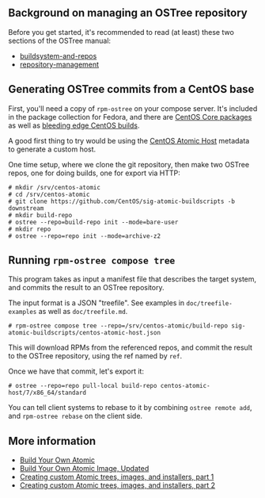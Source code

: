 ## Background on managing an OSTree repository

Before you get started, it's recommended to read (at least) these two sections
of the OSTree manual:

 - [buildsystem-and-repos](https://ostree.readthedocs.io/en/latest/manual/buildsystem-and-repos/)
 - [repository-management](https://ostree.readthedocs.io/en/latest/manual/repository-management/)

## Generating OSTree commits from a CentOS base

First, you'll need a copy of `rpm-ostree` on your compose server.
It's included in the package collection for Fedora, and there are
[CentOS Core packages](http://buildlogs.centos.org/centos/7/atomic/x86_64/Packages/)
as well as [bleeding edge CentOS builds](https://ci.centos.org/job/atomic-rdgo-centos7/).

A good first thing to try would be using the
[CentOS Atomic Host](https://github.com/CentOS/sig-atomic-buildscripts/tree/downstream)
metadata to generate a custom host.

One time setup, where we clone the git repository, then make two
OSTree repos, one for doing builds, one for export via HTTP:

```
# mkdir /srv/centos-atomic
# cd /srv/centos-atomic
# git clone https://github.com/CentOS/sig-atomic-buildscripts -b downstream
# mkdir build-repo
# ostree --repo=build-repo init --mode=bare-user
# mkdir repo
# ostree --repo=repo init --mode=archive-z2
```

## Running `rpm-ostree compose tree`

This program takes as input a manifest file that describes the target
system, and commits the result to an OSTree repository.

The input format is a JSON "treefile".  See examples in
`doc/treefile-examples` as well as `doc/treefile.md`.

```
# rpm-ostree compose tree --repo=/srv/centos-atomic/build-repo sig-atomic-buildscripts/centos-atomic-host.json
```

This will download RPMs from the referenced repos, and commit the
result to the OSTree repository, using the ref named by `ref`.

Once we have that commit, let's export it:

```
# ostree --repo=repo pull-local build-repo centos-atomic-host/7/x86_64/standard
```

You can tell client systems to rebase to it by combining `ostree
remote add`, and `rpm-ostree rebase` on the client side.

## More information

  * [Build Your Own Atomic](https://github.com/jasonbrooks/byo-atomic)
  * [Build Your Own Atomic Image, Updated](http://www.projectatomic.io/blog/2014/08/build-your-own-atomic-centos-or-fedora/)
  * [Creating custom Atomic trees, images, and installers, part 1](http://developerblog.redhat.com/2015/01/08/creating-custom-atomic-trees-images-and-installers-part-1/)
  * [Creating custom Atomic trees, images, and installers, part 2](http://developerblog.redhat.com/2015/01/15/creating-custom-atomic-trees-images-and-installers-part-2/)
